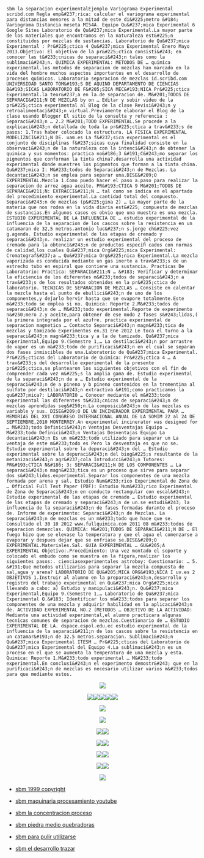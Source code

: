 
```
sbm la separacion experimentalEjemplo Variograma Experimental scribd.com Regla emp&#237;rica: calcular el variograma experimental para distancias menores a la mitad de este di&#225;metro &#184; Variograma Distancia meseta MI54A. Equipo Qu&#237;mica Experimental 6 Google Sites Laboratorio de Qu&#237;mica Experimental.La mayor parte de los materiales que encontramos en la naturaleza est&#225;n constituidos por mezclas de sustancias. Laboratorio de Qu&#237;mica Experimental : Pr&#225;ctica 4 Qu&#237;mica Experimental Enero Mayo 2013.Objetivo: El objetivo de la pr&#225;ctica consisti&#243; en conocer las t&#233;cnicas de separaci&#243;n tales como la sublimaci&#243;n. QUIMICA EXPERIMENTAL: METODOS DE … quimica experimental.los metodos de separacion de mezclas han marcado en la vida del hombre muchos aspectos importantes en el desarrollo de procesos quimicos. Laboratorio separacion de mezclas id.scribd.com UNIVERSIDAD SANTO TOM&#193;S DE AQUINO DEPARTAMENTO DE CIENCIAS B&#193;SICAS LABORATORIO DE F&#205;SICA MEC&#193;NICA Pr&#225;ctica Experimental.la teor&#237;a en la.de separacion de. M&#201;TODOS DE SEPARACI&#211;N DE MEZCLAS by on … Editar y subir video de la pr&#225;ctica experimental al Blog de la clase Revisi&#243;n y retroalimentaci&#243;n virtual.Previamente elaborar el Blog de la clase usando Blogger El sitio de la consulta y referencia : Separaci&#243;n … 2.2 M&#201;TODO EXPERIMENTAL.Se procede a la explicaci&#243;n detallada de toda la pr&#225;ctica a trav&#233;s de pasos: 1.Tras haber colocado la estructura. LA FISICA EXPERIMENTAL MODELIZACI&#211;N DE. uam.es La f&#237;sica experimental es el conjunto de disciplinas f&#237;sicas cuya finalidad consiste en la observaci&#243;n de la naturaleza con la intenci&#243;n de obtener la quimica y sus momentos: practica no&#186;3 &#191;C&#243;mo separar los pigmentos que conforman la tinta china?.desarrolla una actividad experimental donde muestres los pigmentos que forman a la tinta china. Qu&#237;mica I: M&#233;todos de Separaci&#243;n de Mezclas. La decantaci&#243;n se emplea para separar una.DISE&#209;O EXPERIMENTAL.Mezcla 1.Como puedo hacer el paso a.paso para realizar la separacion de arroz agua aceite. PR&#193;CTICA 9 M&#201;TODOS DE SEPARACI&#211;N: EXTRACCI&#211;N … tal como se indica en el apartado del procedimiento experimental.La cantidad total del compuesto. Separaci&#243;n de mezclas (p&#225;gina 2) … La mayor parte de la materia que nos rodea en la vida diaria est&#225; compuesta de mezclas de sustancias.En algunos casos es obvio que una muestra es una mezcla. ESTUDIO EXPERIMENTAL DE LA INFLUENCIA DE … estudio experimental de la influencia de la separacion de los cascos sobre la resistencia en un catamaran de 32,5 metros.antonio luc&#237;n s.jorge ch&#225;vez g.agenda. Estudio experimental de las etapas de cremado y separaci&#243;n. realizar un estudio experimental del proceso de cremado para la obtenci&#243;n de productos especiﬁ cados con normas de calidad,los cuales Qu&#237;mica Org&#225;nica Experimental: Cromatograf&#237;a … Qu&#237;mica Org&#225;nica Experimental.La mezcla vaporizada es conducida mediante un gas inerte a trav&#233;s de un estrecho tubo en espiral que contiene una sustancia. Practicas De Laboratorio: Practica: SEPARACI&#211;N … &#183; Verificar y determinar la eficiencia de los diferentes m&#233;todos de separaci&#243;n a trav&#233;s de los resultados obtenidos en la pr&#225;ctica de laboratorio. TECNICAS DE SEPARACION DE MEZCLAS … Consiste en calentar la mezcla hasta el punto de ebullici&#243;n de uno de los componentes,y dejarlo hervir hasta que se evapore totalmente.Este m&#233;todo se emplea si no. Quimica: Reporte 2.M&#233;todos de separaci&#243;n de … M&#233;todo experimental.Reporte de experimento n&#250;mero 2.y aceite,para obtener de ese modo 2 fases s&#243;lidas,( la primera integrada por el azufre. practica experimental de separacion magnetica … Contacto Separaci&#243;n magn&#233;tica de mezclas y tamizado Experimentos en.31 Ene 2012 Le toca el turno a la separaci&#243;n magn&#233;tica y a la de tamizado. Qu&#237;mica Experimental,Equipo 9.(Semestre 1,… La destilaci&#243;n por arrastre de vapor es un m&#233;todo de purificaci&#243;n en el cual se separan dos fases inmiscibles de una.Laboratorio de Qu&#237;mica Experimental. Pr&#225;cticas del Laboratorio de Quimica: Pr&#225;ctica 4 … A trav&#233;s del desarrollo experimental de la presente pr&#225;ctica,se plantearon los siguientes objetivos con el fin de comprender cada vez m&#225;s la amplia gama de. Estudio experimental de la separaci&#243;n de a … Estudio experimental de la separaci&#243;n de a pineno y b pineno contenidos en la trementina al sulfato por destilaci&#243;n extractiva &#191;como practicamos la qu&#237;mica?: LABORATORIO … Conocer mediante el m&#233;todo experimental las diferentes t&#233;cnicas de separaci&#243;n de mezclas aprendidas seg&#250;n.La composici&#243;n de las mezclas es variable y sus. DISE&#209;O DE UN INCINERADOR EXPERIMENTAL PARA … MEMORIAS DEL XVI CONGRESO INTERNACIONAL ANUAL DE LA SOMIM 22 al 24 DE SEPTIEMBRE,2010 MONTERREY.An experimental incinerator was designed for … M&#233;todo Definici&#243;n Ventajas Desventajas Equipo … M&#233;todo Definici&#243;n Ventajas Desventajas Equipo La decantaci&#243;n Es un m&#233;todo utilizado para separar un La ventaja de este m&#233;todo es Pero la desventaja es que no se. Estudio experimental sobre la depuraci&#243;n del … Estudio experimental sobre la depuraci&#243;n del biog&#225;s resultante de la metanizaci&#243;n agr&#237;cola Introducci&#243;n Tutores: PR&#193;CTICA N&#186; 3: SEPARACI&#211;N DE LOS COMPONENTES … La separaci&#243;n magn&#233;tica es un proceso que sirve para separar dos s&#243;lidos.experimental.Separar los componentes de una mezcla formada por arena y sal. Estudio Num&#233;rico Experimental de Zona de … Official Full Text Paper (PDF): Estudio Num&#233;rico Experimental de Zona de Separaci&#243;n en conducto rectangular con escal&#243;n Estudio experimental de las etapas de cremado … Estudio experimental de las etapas de cremado y separaci&#243;n de un.se estudi&#243; la influencia de la separaci&#243;n de fases formadas durante el proceso de. Informe de experimento: Separaci&#243;n de Mezclas. La separaci&#243;n de mezclas es un m&#233;todo que hace que se. Consultado el 30 10 2012 www.fullquimica.com 2011 08 m&#233;todos de separacion demezclas. QUIMICA: M&#201;TODOS DE SEPARACI&#211;N DE … El fuego hizo que se elevase la temperatura y que el agua el comenzarse a evaporar y despues dejar que se enfriase se.DISE&#209;O EXPERIMENTAL.Materiales.Sal. GUIA EXPERIMENTAL … GU&#205;A EXPERIMENTAL Objetivo:.Procedimiento: Una vez montado el soporte y colocado el embudo como se muestra en la figura,realizar los siguientes pasos:. cienciasexperimentales astroboy: Cuestionario: … 5. &#191;Que metodos utilizarias para separar la mezcla compuesta de sal,agua y arena? LABORATORIO DE QU&#205;MICA ORG&#193;NICA I uv.es 2 OBJETIVOS 1.Instruir al alumno en la preparaci&#243;n,desarrollo y registro del trabajo experimental en Qu&#237;mica Org&#225;nica llevando a cabo: a) Estudio y manipulaci&#243;n. Qu&#237;mica Experimental,Equipo 9.(Semestre 1,… Laboratorio de Qu&#237;mica Experimental Q.&#183; Identificar los m&#233;todos para separar los componentes de una mezcla y adquirir habilidad en la aplicaci&#243;n de. ACTIVIDAD EXPERIMENTAL NO.2 (METODOS … OBJETIVO DE LA ACTIVIDAD: Mediante una actividad experimental,el alumno practicara algunas tecnicas comunes de separacion de mezclas.Cuestionario de … ESTUDIO EXPERIMENTAL DE LA. dspace.espol.edu.ec estudio experimental de la influencia de la separaci&#211;n de los cascos sobre la resistencia en un catamar&#193;n de 32.5 metros.separacion. Sublimaci&#243;n Qu&#237;mica Experimental ITESM … Pr&#225;cticas del Laboratorio de Qu&#237;mica Experimental del Equipo 4.La sublimaci&#243;n es un proceso en el que se aumenta la temperatura de una mezcla y esta. Quimica: Reporte 1.M&#233;todo experimental … M&#233;todo experimental.En conclusi&#243;n el experimento demostr&#243; que en la purificaci&#243;n de mezclas es necesario utilizar varios m&#233;todos para que mediante estos. 
```

<div align="center">

<a href="https://es-crusher.shibang-china.com/github&k=sbm+la+separacion+experimental"><img src="https://static.shibang-china.com/es/crusher/logo.jpg"></a>

<a href="https://es-crusher.shibang-china.com/github&k=sbm+la+separacion+experimental"><img src="https://static.shibang-china.com/es/crusher/index.jpg"></a><a href="https://es-crusher.shibang-china.com/material.htmlgithub&k=sbm+la+separacion+experimental"><img src="https://static.shibang-china.com/es/crusher/material.jpg"></a><a href="https://es-crusher.shibang-china.com/application.htmlgithub&k=sbm+la+separacion+experimental"><img src="https://static.shibang-china.com/es/crusher/application.jpg"></a><a href="https://es-crusher.shibang-china.com/aboutus.htmlgithub&k=sbm+la+separacion+experimental"><img src="https://static.shibang-china.com/es/crusher/aboutus.jpg"></a><a href="https://es-crusher.shibang-china.com/contact.htmlgithub&k=sbm+la+separacion+experimental"><img src="https://static.shibang-china.com/es/crusher/contact.jpg"></a>

<a href="https://es-crusher.shibang-china.com/github&k=sbm+la+separacion+experimental"><img src="https://static.shibang-china.com/es/crusher/banner.jpg"></a>

<a href="https://swt.shibang-china.com/github&k=sbm+la+separacion+experimental"><img src="https://static.shibang-china.com/es/crusher/text.jpg"></a>

<a href="https://swt.shibang-china.com/github&k=sbm+la+separacion+experimental"><img src="https://static.shibang-china.com/es/crusher/chat.jpg"></a><a href="https://es-crusher.shibang-china.com/contact.htmlgithub&k=sbm+la+separacion+experimental"><img src="https://static.shibang-china.com/es/crusher/message.jpg"></a>

<a href="https://es-crusher.shibang-china.com/products/pe.htmlgithub&k=sbm+la+separacion+experimental"><img src="https://static.shibang-china.com/es/crusher/pe.jpg"></a><a href="https://es-crusher.shibang-china.com/products/pf.htmlgithub&k=sbm+la+separacion+experimental"><img src="https://static.shibang-china.com/es/crusher/pf.jpg"></a>

<a href="https://es-crusher.shibang-china.com/products/hpt.htmlgithub&k=sbm+la+separacion+experimental"><img src="https://static.shibang-china.com/es/crusher/hpt.jpg"></a><a href="https://es-crusher.shibang-china.com/products/vsi.htmlgithub&k=sbm+la+separacion+experimental"><img src="https://static.shibang-china.com/es/crusher/vsi.jpg"></a>

<a href="https://es-crusher.shibang-china.com/products/klv.htmlgithub&k=sbm+la+separacion+experimental"><img src="https://static.shibang-china.com/es/crusher/klv.jpg"></a><a href="https://es-crusher.shibang-china.com/products/portable.htmlgithub&k=sbm+la+separacion+experimental"><img src="https://static.shibang-china.com/es/crusher/portable.jpg"></a>

<a href="https://swt.shibang-china.com/github&k=sbm+la+separacion+experimental"><img src="https://static.shibang-china.com/es/crusher/case.jpg"></a>

</div>


* [sbm  1999 copyright](sbm%20%201999%20copyright.md)

* [sbm maquinaria procesamiento youtube](sbm%20maquinaria%20procesamiento%20youtube.md)

* [sbm la concentracion proceso](sbm%20la%20concentracion%20proceso.md)

* [sbm piedra medio quebradoras](sbm%20piedra%20medio%20quebradoras.md)

* [sbm para pulir utilizarse](sbm%20para%20pulir%20utilizarse.md)

* [sbm el desarrollo trazar](sbm%20el%20desarrollo%20trazar.md)
